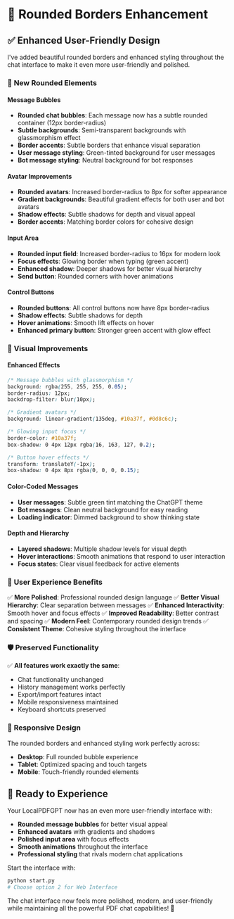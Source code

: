 # 🎨 Rounded Borders Enhancement

## ✅ Enhanced User-Friendly Design

I've added beautiful rounded borders and enhanced styling throughout the chat interface to make it even more user-friendly and polished.

### 🔧 **New Rounded Elements**

#### **Message Bubbles**
- **Rounded chat bubbles**: Each message now has a subtle rounded container (12px border-radius)
- **Subtle backgrounds**: Semi-transparent backgrounds with glassmorphism effect
- **Border accents**: Subtle borders that enhance visual separation
- **User message styling**: Green-tinted background for user messages
- **Bot message styling**: Neutral background for bot responses

#### **Avatar Improvements**
- **Rounded avatars**: Increased border-radius to 8px for softer appearance
- **Gradient backgrounds**: Beautiful gradient effects for both user and bot avatars
- **Shadow effects**: Subtle shadows for depth and visual appeal
- **Border accents**: Matching border colors for cohesive design

#### **Input Area**
- **Rounded input field**: Increased border-radius to 16px for modern look
- **Focus effects**: Glowing border when typing (green accent)
- **Enhanced shadow**: Deeper shadows for better visual hierarchy
- **Send button**: Rounded corners with hover animations

#### **Control Buttons**
- **Rounded buttons**: All control buttons now have 8px border-radius
- **Shadow effects**: Subtle shadows for depth
- **Hover animations**: Smooth lift effects on hover
- **Enhanced primary button**: Stronger green accent with glow effect

### 🎯 **Visual Improvements**

#### **Enhanced Effects**
```css
/* Message bubbles with glassmorphism */
background: rgba(255, 255, 255, 0.05);
border-radius: 12px;
backdrop-filter: blur(10px);

/* Gradient avatars */
background: linear-gradient(135deg, #10a37f, #0d8c6c);

/* Glowing input focus */
border-color: #10a37f;
box-shadow: 0 4px 12px rgba(16, 163, 127, 0.2);

/* Button hover effects */
transform: translateY(-1px);
box-shadow: 0 4px 8px rgba(0, 0, 0, 0.15);
```

#### **Color-Coded Messages**
- **User messages**: Subtle green tint matching the ChatGPT theme
- **Bot messages**: Clean neutral background for easy reading
- **Loading indicator**: Dimmed background to show thinking state

#### **Depth and Hierarchy**
- **Layered shadows**: Multiple shadow levels for visual depth
- **Hover interactions**: Smooth animations that respond to user interaction
- **Focus states**: Clear visual feedback for active elements

### 🚀 **User Experience Benefits**

✅ **More Polished**: Professional rounded design language
✅ **Better Visual Hierarchy**: Clear separation between messages
✅ **Enhanced Interactivity**: Smooth hover and focus effects
✅ **Improved Readability**: Better contrast and spacing
✅ **Modern Feel**: Contemporary rounded design trends
✅ **Consistent Theme**: Cohesive styling throughout the interface

### 🛡️ **Preserved Functionality**

✅ **All features work exactly the same**:
- Chat functionality unchanged
- History management works perfectly
- Export/import features intact
- Mobile responsiveness maintained
- Keyboard shortcuts preserved

### 📱 **Responsive Design**

The rounded borders and enhanced styling work perfectly across:
- **Desktop**: Full rounded bubble experience
- **Tablet**: Optimized spacing and touch targets
- **Mobile**: Touch-friendly rounded elements

## 🎉 **Ready to Experience**

Your LocalPDFGPT now has an even more user-friendly interface with:

- **Rounded message bubbles** for better visual appeal
- **Enhanced avatars** with gradients and shadows
- **Polished input area** with focus effects
- **Smooth animations** throughout the interface
- **Professional styling** that rivals modern chat applications

Start the interface with:
```bash
python start.py
# Choose option 2 for Web Interface
```

The chat interface now feels more polished, modern, and user-friendly while maintaining all the powerful PDF chat capabilities! 🚀
